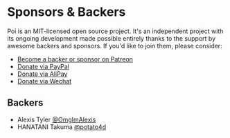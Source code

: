 # Sponsors & Backers

Poi is an MIT-licensed open source project. It's an independent project with its ongoing development made possible entirely thanks to the support by awesome backers and sponsors. If you'd like to join them, please consider:

- [Become a backer or sponsor on Patreon](https://patreon.com/egoist)
- [Donate via PayPal](https://paypal.me/egoistian)
- [Donate via AliPay](https://user-images.githubusercontent.com/8784712/38684215-c7b78590-3ea1-11e8-9812-91569ee72eaa.png)
- [Donate via Wechat](https://user-images.githubusercontent.com/8784712/38684192-bceaad18-3ea1-11e8-9a38-a4e0eb79b7a7.png)

## Backers

- Alexis Tyler [@OmgImAlexis](https://github.com/OmgImAlexis)
- HANATANI Takuma [@potato4d](https://github.com/potato4d)